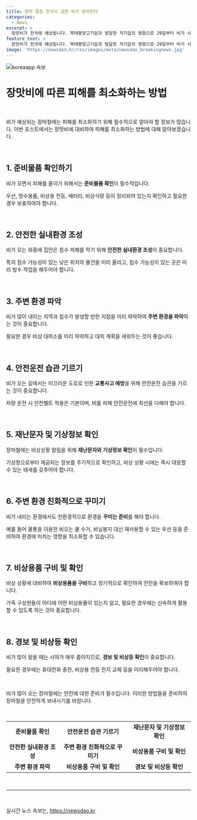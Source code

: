 ```yaml
---
title: 장마 절정 전국서 강한 비가 쏟아진다
categories:
  - News
excerpt: >
  장맛비가 전국에 예상됩니다. 북태평양고기압과 발달한 저기압의 영향으로 29일부터 비가 시작되어 7월 1일까지 집중호우가 예상됩니다. 특히 30일은 시간당 30~50㎜, 심하면 시간당 50㎜ 이상 비가 쏟아질 것으로 예상되며, 강풍도 예상됩니다. 다음 주에도 비구름대 발달로 지속될 전망입니다. 무더위가 예상되는 주말 전까지는 제주와 남부지방에 비가 내리고 중부지방은 맑을 전망이며, 최고체감온도가 31도 안팎까지 올라갈 것으로 보입니다.
feature_text: >
  장맛비가 전국에 예상됩니다. 북태평양고기압과 발달한 저기압의 영향으로 29일부터 비가 시작되어 7월 1일까지 집중호우가 예상됩니다. 특히 30일은 시간당 30~50㎜, 심하면 시간당 50㎜ 이상 비가 쏟아질 것으로 예상되며, 강풍도 예상됩니다. 다음 주에도 비구름대 발달로 지속될 전망입니다. 무더위가 예상되는 주말 전까지는 제주와 남부지방에 비가 내리고 중부지방은 맑을 전망이며, 최고체감온도가 31도 안팎까지 올라갈 것으로 보입니다.
image: 'https://newsdao.kr/res/images/meta/newsdao_breakingnews.jpg'
---
```


<p><img src="https://newsdao.kr/res/images/meta/newsdao_breakingnews.jpg" alt="koreaapp 속보" /></p>

<h1 data-ke-size="size28">장맛비에 따른 피해를 최소화하는 방법</h1>

<p data-ke-size="size16">&nbsp;</p>

<p>비가 예상되는 장마철에는 피해를 최소화하기 위해 필수적으로 알아야 할 정보가 많습니다. 이번 포스트에서는 장맛비에 대비하여 피해를 최소화하는 방법에 대해 알아보겠습니다.</p>

<p data-ke-size="size16">&nbsp;</p>

<h2 data-ke-size="size26">1. 준비물품 확인하기</h2>

<p data-ke-size="size16">비가 오면서 피해를 줄이기 위해서는 <b>준비물품 확인</b>이 필수적입니다. </p>

<p data-ke-size="size16">우산, 방수용품, 비상용 전등, 배터리, 비상식량 등이 정리되어 있는지 확인하고 필요한 경우 보충하여야 합니다.</p>

<p data-ke-size="size16">&nbsp;</p>

<h2 data-ke-size="size26">2. 안전한 실내환경 조성</h2>

<p data-ke-size="size16">비가 오는 와중에 집안은 침수 피해를 막기 위해 <b>안전한 실내환경 조성</b>이 중요합니다. </p>

<p data-ke-size="size16">특히 침수 가능성이 있는 낮은 위치의 물건을 미리 올리고, 침수 가능성이 있는 곳은 미리 방수 작업을 해두어야 합니다.</p>

<p data-ke-size="size16">&nbsp;</p>

<h2 data-ke-size="size26">3. 주변 환경 파악</h2>

<p data-ke-size="size16">비가 많이 내리는 지역과 침수가 발생할 만한 지점을 미리 파악하여 <b>주변 환경을 파악</b>하는 것이 중요합니다.</p>

<p data-ke-size="size16">필요한 경우 비상 대피소를 미리 파악하고 대피 계획을 세워두는 것이 좋습니다.</p>

<p data-ke-size="size16">&nbsp;</p>

<h2 data-ke-size="size26">4. 안전운전 습관 기르기</h2>

<p data-ke-size="size16">비가 오는 길에서는 미끄러운 도로로 인한 <b>교통사고 예방</b>을 위해 안전운전 습관을 기르는 것이 중요합니다.</p>

<p data-ke-size="size16">차량 운전 시 안전벨트 착용은 기본이며, 비를 피해 안전운전에 최선을 다해야 합니다.</p>

<p data-ke-size="size16">&nbsp;</p>

<h2 data-ke-size="size26">5. 재난문자 및 기상정보 확인</h2>

<p data-ke-size="size16">장마철에는 비상상황 알림을 위해 <b>재난문자와 기상정보 확인</b>이 필수입니다.</p>

<p data-ke-size="size16">기상청으로부터 제공되는 정보를 주기적으로 확인하고, 비상 상황 시에는 즉시 대응할 수 있는 태세를 갖추어야 합니다.</p>

<p data-ke-size="size16">&nbsp;</p>

<h2 data-ke-size="size26">6. 주변 환경 친화적으로 꾸미기</h2>

<p data-ke-size="size16">비가 내리는 환경에서도 친환경적으로 환경을 <b>꾸미는 준비</b>를 해야 합니다.</p>

<p data-ke-size="size16">예를 들어 물통을 이용한 비오는 물 수거, 비닐봉지 대신 재사용할 수 있는 우산 등을 준비하여 환경에 미치는 영향을 최소화할 수 있습니다.</p>

<p data-ke-size="size16">&nbsp;</p>

<h2 data-ke-size="size26">7. 비상용품 구비 및 확인</h2>

<p data-ke-size="size16">비상 상황에 대비하여 <b>비상용품을 구비</b>하고 정기적으로 확인하여 안전을 확보하여야 합니다.</p>

<p data-ke-size="size16">가족 구성원들이 어디에 어떤 비상용품이 있는지 알고, 필요한 경우에는 신속하게 활용할 수 있도록 하는 것이 중요합니다.</p>

<p data-ke-size="size16">&nbsp;</p>

<h2 data-ke-size="size26">8. 경보 및 비상등 확인</h2>

<p data-ke-size="size16">비가 많이 왔을 때는 시야가 매우 좁아지므로, <b>경보 및 비상등 확인</b>이 중요합니다.</p>

<p data-ke-size="size16">필요한 경우에는 휴대전화 충전, 비상용 전등 전지 교체 등을 미리해두어야 합니다.</p>

<p data-ke-size="size16">&nbsp;</p>

<p>비가 많이 오는 장마철에는 안전에 대한 준비가 필수입니다. 이러한 방법들을 준비하여 장마철을 안전하게 보내시기를 바랍니다. </p>

<p data-ke-size="size16">&nbsp;</p>

<table>
<tbody>
<tr>
<td style="text-align: center; height: 17px;"><b>준비물품 확인</b></td>
<td style="text-align: center; height: 17px;"><b>안전운전 습관 기르기</b></td>
<td style="text-align: center; height: 17px;"><b>재난문자 및 기상정보 확인</b></td>
</tr>
<tr>
<td style="text-align: center; height: 17px;"><b>안전한 실내환경 조성</b></td>
<td style="text-align: center; height: 17px;"><b>주변 환경 친화적으로 꾸미기</b></td>
<td style="text-align: center; height: 17px;"><b>비상용품 구비 및 확인</b></td>
</tr>
<tr>
<td style="text-align: center; height: 17px;"><b>주변 환경 파악</b></td>
<td style="text-align: center; height: 17px;"><b>비상용품 구비 및 확인</b></td>
<td style="text-align: center; height: 17px;"><b>경보 및 비상등 확인</b></td>
</tr>
</tbody>
</table>

<p data-ke-size="size16">&nbsp;</p>

<hr>

<p data-ke-size="size16">&nbsp;</p>
실시간 뉴스 속보는, <a href="https://newsdao.kr" rel="dofollow">https://newsdao.kr</a>


